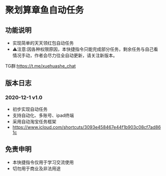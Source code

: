 # 聚划算章鱼自动任务

## 功能说明

* 实现简单的天天领红包自动任务
* ⚠️注意:因各种权限原因，本快捷指令只能完成部分任务，剩余任务与自己看情况手动，作者会尽力往全自动更新，请关注新版本。

TG群:https://t.me/xuehuashe_chat

## 版本日志

### 2020-12-1 v1.0
* 初步实现自动任务
* 支持自动化、多账号、ipad终端
* 采用自动淘宝任务框架
* https://www.icloud.com/shortcuts/3093e458467e44f1b903c08cf7ad861c

## 免责申明
* 本快捷指令仅用于学习交流使用
* 切勿用于商业及非法用途
